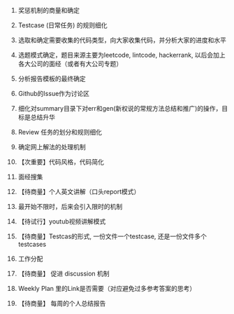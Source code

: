 01. 奖惩机制的商量和确定

02. Testcase (日常任务) 的规则细化

03. 选取和确定需要收集的代码类型，向大家收集代码，并分析大家的进度和水平

04. 选题模式确定，题目来源主要为leetcode, lintcode, hackerrank, 以后会加上各大公司的面经（或者有大公司专题）

05. 分析报告模板的最终确定

06. Github的Issue作为讨论区

07. 细化对summary目录下对err和gen(新权说的常规方法总结和推广)的操作，目标是总结升华

08. Review 任务的划分和规则细化

09. 确定网上解法的处理机制

10. 【次重要】代码风格，代码简化

11. 面经搜集

12. 【待商量】个人英文讲解（口头report模式）

13. 最开始不限时，后来会引入限时的机制

14. 【待试行】youtub视频讲解模式

15. 【待商量】Testcas的形式, 一份文件一个testcase, 还是一份文件多个testcases

16. 工作分配

17. 【待商量】 促进 discussion 机制

18. Weekly Plan 里的Link是否需要（对应避免过多参考答案的思考）

19. 【待商量】 每周的个人总结报告



